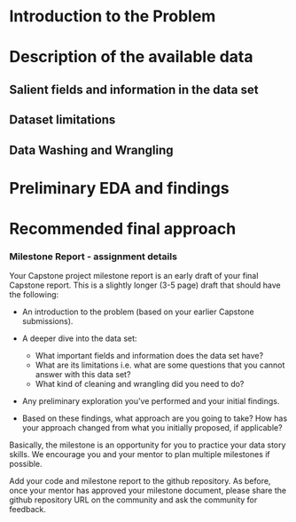 
# Introduction to the Problem


# Description of the available data

## Salient fields and information in the data set

## Dataset limitations

## Data Washing and Wrangling

# Preliminary EDA and findings

# Recommended final approach


### Milestone Report - assignment details
Your Capstone project milestone report is an early draft of your final Capstone report. This is a slightly longer (3-5 page) draft that should have the following:

- An introduction to the problem (based on your earlier Capstone submissions).
- A deeper dive into the data set:
  - What important fields and information does the data set have?
  - What are its limitations i.e. what are some questions that you cannot answer with this data set?
  - What kind of cleaning and wrangling did you need to do?

- Any preliminary exploration you’ve performed and your initial findings.

- Based on these findings, what approach are you going to take? How has your approach changed from what you initially proposed, if applicable?

Basically, the milestone is an opportunity for you to practice your data story skills. We encourage you and your mentor to plan multiple milestones if possible.

Add your code and milestone report to the github repository. As before, once your mentor has approved your milestone document, please share the github repository URL on the community and ask the community for feedback.

